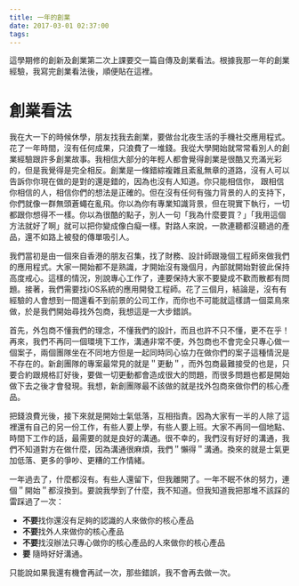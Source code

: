 ```yaml
---
title: 一年的創業
date: 2017-03-01 02:37:00
tags:
---
```

這學期修的創新及創業第二次上課要交一篇自傳及創業看法。根據我那一年的創業經驗，我寫完創業看法後，順便貼在這裡。

創業看法
====

我在大一下的時候休學，朋友找我去創業，要做台北夜生活的手機社交應用程式。花了一年時間，沒有任何成果，只浪費了一堆錢。我從大學開始就常常看別人的創業經驗跟許多創業故事。我相信大部分的年輕人都會覺得創業是很酷又充滿光彩的，但是我覺得是完全相反。創業是一條錯綜複雜且紊亂無章的道路，沒有人可以告訴你你現在做的是對的還是錯的，因為也沒有人知道。你只能相信你， 跟相信你相信的人，相信你們的想法是正確的。但在沒有任何有強力背景的人的支持下，你們就像一群無頭蒼蠅在亂飛。你以為你有專業知識背景，但在現實下執行，一切都跟你想得不一樣。你以為很酷的點子，別人一句「我為什麼要買？」「我用這個方法就好了啊」就可以把你變成像白癡一樣。對路人來說，一款連聽都沒聽過的產品，還不如路上被發的傳單吸引人。

我們當初是由一個來自香港的朋友召集，找了財務、設計師跟幾個工程師來做我們的應用程式。大家一開始都不是熟識，才開始沒有幾個月，內部就開始對彼此保持高度戒心。這樣的情況，別說專心工作了，連要保持大家不要變成不歡而散都有問題。接著，我們需要找iOS系統的應用開發工程師。花了三個月，結論是，沒有有經驗的人會想到一間還看不到前景的公司工作，而你也不可能就這樣請一個菜鳥來做，於是我們開始尋找外包商，我想這是一大步錯誤。

首先，外包商不懂我們的理念，不懂我們的設計，而且也許不只不懂，更不在乎！再來，我們不再同一個環境下工作，溝通非常不便，外包商也不會完全只專心做一個案子，兩個團隊坐在不同地方但是一起同時同心協力在做你們的案子這種情況是不存在的。新創團隊的專案最常見的就是＂更動＂，而外包商最難接受的也是，只要合約跟規格訂好後，要做一切更動都會造成很大的問題，而很多問題也都是開始做下去之後才會發現。我想，新創團隊最不該做的就是找外包商來做你們的核心產品。

把錢浪費光後，接下來就是開始士氣低落，互相指責。因為大家有一半的人除了這裡還有自己的另一份工作，有些人要上學，有些人要上班。大家不再同一個地點、時間下工作的話，最需要的就是良好的溝通。很不幸的，我們沒有好好的溝通，我們不知道對方在做什麼，因為溝通很麻煩，我們＂懶得＂溝通。換來的就是士氣更加低落、更多的爭吵、更糟的工作情緒。

一年過去了，什麼都沒有。有些人還留下，但我離開了。一年不眠不休的努力，連個＂開始＂都沒換到。要說我學到了什麼，我不知道。但我知道我把那堆不該踩的雷踩過了一次：

-   **不要**找你還沒有足夠的認識的人來做你的核心產品
-   **不要**找外人來做你的核心產品
-   **不要**找沒辦法只專心做你的核心產品的人來做你的核心產品
-   **要** 隨時好好溝通。

只能說如果我還有機會再試一次，那些錯誤，我不會再去做一次。